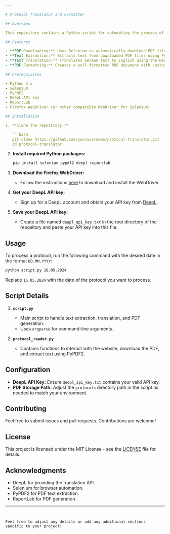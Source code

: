 ```yaml
---

# Protocol Translator and Formatter

## Overview

This repository contains a Python script for automating the process of downloading, translating, and formatting meeting protocols from a specified website. The tool is designed to handle protocols in German, translate them into English, and generate a refined PDF document with structured formatting.

## Features

- **PDF Downloading:** Uses Selenium to automatically download PDF files from a specified website.
- **Text Extraction:** Extracts text from downloaded PDF files using PyPDF2.
- **Text Translation:** Translates German text to English using the DeepL API.
- **PDF Formatting:** Creates a well-formatted PDF document with custom styling using ReportLab.

## Prerequisites

- Python 3.x
- Selenium
- PyPDF2
- DeepL API key
- ReportLab
- Firefox WebDriver (or other compatible WebDriver for Selenium)

## Installation

1. **Clone the repository:**

   ```bash
   git clone https://github.com/yourusername/protocol-translator.git
   cd protocol-translator
   ```

2. **Install required Python packages:**

   ```bash
   pip install selenium pypdf2 deepl reportlab
   ```

3. **Download the Firefox WebDriver:**

   - Follow the instructions [here](https://github.com/mozilla/geckodriver/releases) to download and install the WebDriver.

4. **Get your DeepL API key:**

   - Sign up for a DeepL account and obtain your API key from [DeepL](https://www.deepl.com/pro#developer).

5. **Save your DeepL API key:**

   - Create a file named `deepl_api_key.txt` in the root directory of the repository and paste your API key into this file.

## Usage

To process a protocol, run the following command with the desired date in the format `DD.MM.YYYY`:

```bash
python script.py 16.05.2024
```

Replace `16.05.2024` with the date of the protocol you want to process.

## Script Details

1. **`script.py`**
   - Main script to handle text extraction, translation, and PDF generation.
   - Uses `argparse` for command-line arguments.

2. **`protocol_reader.py`**
   - Contains functions to interact with the website, download the PDF, and extract text using PyPDF2.

## Configuration

- **DeepL API Key:** Ensure `deepl_api_key.txt` contains your valid API key.
- **PDF Storage Path:** Adjust the `protocols` directory path in the script as needed to match your environment.

## Contributing

Feel free to submit issues and pull requests. Contributions are welcome!

## License

This project is licensed under the MIT License - see the [LICENSE](LICENSE) file for details.

## Acknowledgments

- DeepL for providing the translation API.
- Selenium for browser automation.
- PyPDF2 for PDF text extraction.
- ReportLab for PDF generation.

---
```


Feel free to adjust any details or add any additional sections specific to your project!

